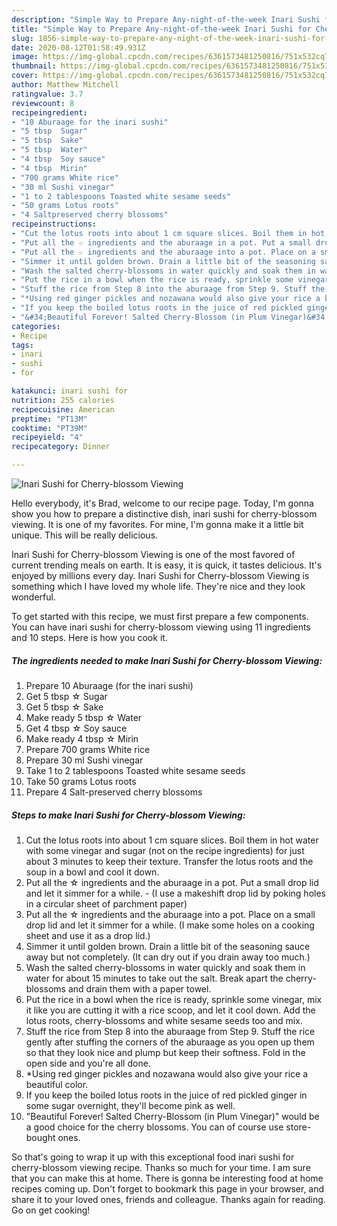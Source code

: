 ```yaml
---
description: "Simple Way to Prepare Any-night-of-the-week Inari Sushi for Cherry-blossom Viewing"
title: "Simple Way to Prepare Any-night-of-the-week Inari Sushi for Cherry-blossom Viewing"
slug: 1856-simple-way-to-prepare-any-night-of-the-week-inari-sushi-for-cherry-blossom-viewing
date: 2020-08-12T01:58:49.931Z
image: https://img-global.cpcdn.com/recipes/6361573481250816/751x532cq70/inari-sushi-for-cherry-blossom-viewing-recipe-main-photo.jpg
thumbnail: https://img-global.cpcdn.com/recipes/6361573481250816/751x532cq70/inari-sushi-for-cherry-blossom-viewing-recipe-main-photo.jpg
cover: https://img-global.cpcdn.com/recipes/6361573481250816/751x532cq70/inari-sushi-for-cherry-blossom-viewing-recipe-main-photo.jpg
author: Matthew Mitchell
ratingvalue: 3.7
reviewcount: 8
recipeingredient:
- "10 Aburaage for the inari sushi"
- "5 tbsp  Sugar"
- "5 tbsp  Sake"
- "5 tbsp  Water"
- "4 tbsp  Soy sauce"
- "4 tbsp  Mirin"
- "700 grams White rice"
- "30 ml Sushi vinegar"
- "1 to 2 tablespoons Toasted white sesame seeds"
- "50 grams Lotus roots"
- "4 Saltpreserved cherry blossoms"
recipeinstructions:
- "Cut the lotus roots into about 1 cm square slices. Boil them in hot water with some vinegar and sugar (not on the recipe ingredients) for just about 3 minutes to keep their texture. Transfer the lotus roots and the soup in a bowl and cool it down."
- "Put all the ☆ ingredients and the aburaage in a pot. Put a small drop lid  and let it simmer for a while.  (I use a makeshift drop lid by poking holes in a circular sheet of parchment paper)"
- "Put all the ☆ ingredients and the aburaage into a pot. Place on a small drop lid  and let it simmer for a while. (I make some holes on a cooking sheet and use it as a drop lid.)"
- "Simmer it until golden brown. Drain a little bit of the seasoning sauce away but not completely. (It can dry out if you drain away too much.)"
- "Wash the salted cherry-blossoms in water quickly and soak them in water for about 15 minutes to take out the salt. Break apart the cherry-blossoms and drain them with a paper towel."
- "Put the rice in a bowl when the rice is ready, sprinkle some vinegar, mix it like you are cutting it with a rice scoop, and let it cool down. Add the lotus roots, cherry-blossoms and white sesame seeds too and mix."
- "Stuff the rice from Step 8 into the aburaage from Step 9. Stuff the rice gently after stuffing the corners of the aburaage as you open up them so that they look nice and plump but keep their softness. Fold in the open side and you&#39;re all done."
- "*Using red ginger pickles and nozawana would also give your rice a beautiful color."
- "If you keep the boiled lotus roots in the juice of red pickled ginger in some sugar overnight, they&#39;ll become pink as well."
- "&#34;Beautiful Forever! Salted Cherry-Blossom (in Plum Vinegar)&#34; would be a good choice for the cherry blossoms. You can of course use store-bought ones."
categories:
- Recipe
tags:
- inari
- sushi
- for

katakunci: inari sushi for 
nutrition: 255 calories
recipecuisine: American
preptime: "PT13M"
cooktime: "PT39M"
recipeyield: "4"
recipecategory: Dinner

---
```



![Inari Sushi for Cherry-blossom Viewing](https://img-global.cpcdn.com/recipes/6361573481250816/751x532cq70/inari-sushi-for-cherry-blossom-viewing-recipe-main-photo.jpg)

Hello everybody, it's Brad, welcome to our recipe page. Today, I'm gonna show you how to prepare a distinctive dish, inari sushi for cherry-blossom viewing. It is one of my favorites. For mine, I'm gonna make it a little bit unique. This will be really delicious.

Inari Sushi for Cherry-blossom Viewing is one of the most favored of current trending meals on earth. It is easy, it is quick, it tastes delicious. It's enjoyed by millions every day. Inari Sushi for Cherry-blossom Viewing is something which I have loved my whole life. They're nice and they look wonderful.




To get started with this recipe, we must first prepare a few components. You can have inari sushi for cherry-blossom viewing using 11 ingredients and 10 steps. Here is how you cook it.

<!--inarticleads1-->

##### The ingredients needed to make Inari Sushi for Cherry-blossom Viewing:

1. Prepare 10 Aburaage (for the inari sushi)
1. Get 5 tbsp ☆ Sugar
1. Get 5 tbsp ☆ Sake
1. Make ready 5 tbsp ☆ Water
1. Get 4 tbsp ☆ Soy sauce
1. Make ready 4 tbsp ☆ Mirin
1. Prepare 700 grams White rice
1. Prepare 30 ml Sushi vinegar
1. Take 1 to 2 tablespoons Toasted white sesame seeds
1. Take 50 grams Lotus roots
1. Prepare 4 Salt-preserved cherry blossoms




<!--inarticleads2-->

##### Steps to make Inari Sushi for Cherry-blossom Viewing:

1. Cut the lotus roots into about 1 cm square slices. Boil them in hot water with some vinegar and sugar (not on the recipe ingredients) for just about 3 minutes to keep their texture. Transfer the lotus roots and the soup in a bowl and cool it down.
1. Put all the ☆ ingredients and the aburaage in a pot. Put a small drop lid  and let it simmer for a while. -  (I use a makeshift drop lid by poking holes in a circular sheet of parchment paper)
1. Put all the ☆ ingredients and the aburaage into a pot. Place on a small drop lid  and let it simmer for a while. (I make some holes on a cooking sheet and use it as a drop lid.)
1. Simmer it until golden brown. Drain a little bit of the seasoning sauce away but not completely. (It can dry out if you drain away too much.)
1. Wash the salted cherry-blossoms in water quickly and soak them in water for about 15 minutes to take out the salt. Break apart the cherry-blossoms and drain them with a paper towel.
1. Put the rice in a bowl when the rice is ready, sprinkle some vinegar, mix it like you are cutting it with a rice scoop, and let it cool down. Add the lotus roots, cherry-blossoms and white sesame seeds too and mix.
1. Stuff the rice from Step 8 into the aburaage from Step 9. Stuff the rice gently after stuffing the corners of the aburaage as you open up them so that they look nice and plump but keep their softness. Fold in the open side and you&#39;re all done.
1. *Using red ginger pickles and nozawana would also give your rice a beautiful color.
1. If you keep the boiled lotus roots in the juice of red pickled ginger in some sugar overnight, they&#39;ll become pink as well.
1. &#34;Beautiful Forever! Salted Cherry-Blossom (in Plum Vinegar)&#34; would be a good choice for the cherry blossoms. You can of course use store-bought ones.




So that's going to wrap it up with this exceptional food inari sushi for cherry-blossom viewing recipe. Thanks so much for your time. I am sure that you can make this at home. There is gonna be interesting food at home recipes coming up. Don't forget to bookmark this page in your browser, and share it to your loved ones, friends and colleague. Thanks again for reading. Go on get cooking!

